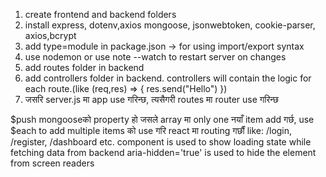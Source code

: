 1. create frontend and backend folders
2. install express, dotenv,axios mongoose, jsonwebtoken, cookie-parser, axios,bcrypt
3. add type=module in package.json -> for using import/export syntax       
4. use nodemon or use note --watch to restart server on changes
5. add routes folder in backend
6. add controllers folder in backend. controllers will contain the logic for each route.(like (req,res) => { res.send("Hello") })
6. जसरि server.js मा app use गरिन्छ, त्यसैगरी routes मा router use गरिन्छ

$push mongooseको property हो जसले array मा only one नयाँ item add गर्छ, use $each to add multiple items
<BrowserRouter> को use गरि react मा routing गर्छौं like: /login, /register, /dashboard etc.
<Loader> component is used to show loading state while fetching data from backend
aria-hidden='true' is used to hide the element from screen readers


